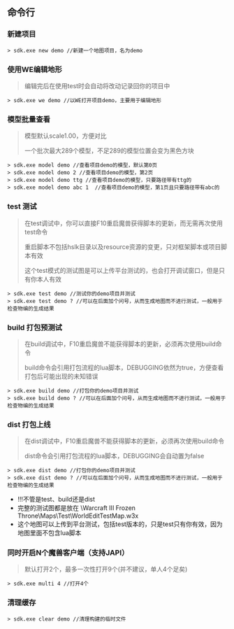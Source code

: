 ## 命令行

### 新建项目

```
> sdk.exe new demo //新建一个地图项目，名为demo
```

### 使用WE编辑地形

> 编辑完后在使用test时会自动将改动记录回你的项目中

```
> sdk.exe we demo //以WE打开项目demo，主要用于编辑地形
```

### 模型批量查看

> 模型默认scale1.00，方便对比
>
> 一个批次最大289个模型，不足289的模型位置会变为黑色方块

```
> sdk.exe model demo //查看项目demo的模型，默认第0页
> sdk.exe model demo 2 //查看项目demo的模型，第2页
> sdk.exe model demo ttg //查看项目demo的模型，只要路径带有ttg的
> sdk.exe model demo abc 1  //查看项目demo的模型，第1页且只要路径带有abc的
```

### test 测试

> 在test调试中，你可以直接F10重启魔兽获得脚本的更新，而无需再次使用test命令
>
> 重启脚本不包括hslk目录以及resource资源的变更，只对框架脚本或项目脚本有效
>
> 这个test模式的测试图是可以上传平台测试的，也会打开调试窗口，但是只有你本人有效

```
> sdk.exe test demo //测试你的demo项目并测试
> sdk.exe test demo ? //可以在后面加个问号，从而生成地图而不进行测试，一般用于检查物编的生成结果
```

### build 打包预测试

> 在build调试中，F10重启魔兽不能获得脚本的更新，必须再次使用build命令
>
> build命令会引用打包流程的lua脚本，DEBUGGING依然为true，方便查看打包后可能出现的未知错误

```
> sdk.exe build demo //打包你的demo项目并测试
> sdk.exe build demo ? //可以在后面加个问号，从而生成地图而不进行测试，一般用于检查物编的生成结果
```

### dist 打包上线

> 在dist调试中，F10重启魔兽不能获得脚本的更新，必须再次使用build命令
>
> dist命令会引用打包流程的lua脚本，DEBUGGING会自动置为false

```
> sdk.exe dist demo //打包你的demo项目并测试
> sdk.exe dist demo ? //可以在后面加个问号，从而生成地图而不进行测试，一般用于检查物编的生成结果
```

* !!!不管是test、build还是dist
* 完整的测试图都是放在 \Warcraft III Frozen Throne\Maps\Test\WorldEditTestMap.w3x
* 这个地图可以上传到平台测试，包括test版本的，只是test只有你有效，因为地图里面不包含lua脚本

### 同时开启N个魔兽客户端（支持JAPI）

> 默认打开2个，最多一次性打开9个(并不建议，单人4个足矣)

```
> sdk.exe multi 4 //打开4个
```

### 清理缓存

```
> sdk.exe clear demo //清理构建的临时文件
```
